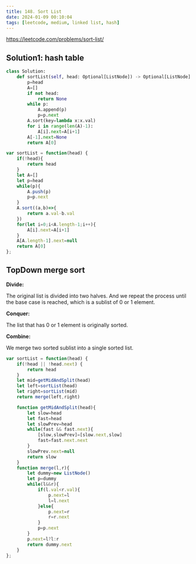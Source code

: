 ```yaml
---
title: 148. Sort List
date: 2024-01-09 00:10:04
tags: [leetcode, medium, linked list, hash]
---
```


https://leetcode.com/problems/sort-list/

## Solution1: hash table

```python
class Solution:
    def sortList(self, head: Optional[ListNode]) -> Optional[ListNode]:
        p=head
        A=[]
        if not head:
            return None
        while p:
            A.append(p)
            p=p.next
        A.sort(key=lambda x:x.val)
        for i in range(len(A)-1):
            A[i].next=A[i+1]
        A[-1].next=None
        return A[0]
```



```javascript
var sortList = function(head) {
    if(!head){
        return head
    }
    let A=[]
    let p=head
    while(p){
        A.push(p)
        p=p.next
    }
    A.sort((a,b)=>{
        return a.val-b.val
    })
    for(let i=0;i<A.length-1;i++){
        A[i].next=A[i+1]
    }
    A[A.length-1].next=null
    return A[0]
};
```



## TopDown merge sort

**Divide:**

The original list is divided into two halves. And we repeat the process until the base case is reached, which is a sublist of 0 or 1 element.

**Conquer:**

The list that has 0 or 1 element is originally sorted.

**Combine:** 

We merge two sorted sublist into a single sorted list.

```javascript
var sortList = function(head) {
    if(!head || !head.next) {
        return head
    }
    let mid=getMidAndSplit(head)
    let left=sortList(head)
    let right=sortList(mid)
    return merge(left,right)

    function getMidAndSplit(head){
        let slow=head
        let fast=head
        let slowPrev=head
        while(fast && fast.next){
            [slow,slowPrev]=[slow.next,slow]
            fast=fast.next.next
        }
        slowPrev.next=null
        return slow
    }
    function merge(l,r){
        let dummy=new ListNode()
        let p=dummy
        while(l&&r){
            if(l.val<r.val){
                p.next=l
                l=l.next
            }else{
                p.next=r
                r=r.next
            }
            p=p.next
        }
        p.next=l?l:r
        return dummy.next
    }
};
```

